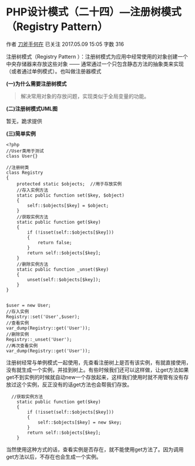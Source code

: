 # PHP设计模式（二十四）—注册树模式（Registry Pattern）

作者  [刀斧手何在][0] 已关注 2017.05.09 15:05  字数 316  

注册树模式（Registry Pattern ）：注册树模式为应用中经常使用的对象创建一个中央存储器来存放这些对象 —— 通常通过一个只包含静态方法的抽象类来实现（或者通过单例模式）。也叫做注册器模式

**(一)为什么需要注册树模式**

> 解决常用对象的存放问题，实现类似于全局变量的功能。

**(二)注册树模式UML图**

暂无，跪求提供

**(三)简单实例**

    <?php
    //User类用于测试
    class User{}
    
    //注册树类
    class Registry
    {
        protected static $objects;  //用于存放实例
        //存入实例方法
        static public function set($key, $object)
        {
            self::$objects[$key] = $object;
        }
        //获取实例方法
        static public function get($key)
        {
            if (!isset(self::$objects[$key]))
            {
                return false;
            }
            return self::$objects[$key];
        }
        //删除实例方法
        static public function _unset($key)
        {
            unset(self::$objects[$key]);
        }
    }
    
    
    $user = new User;
    //存入实例
    Registry::set('User',$user);
    //查看实例
    var_dump(Registry::get('User'));
    //删除实例
    Registry::_unset('User');
    //再次查看实例
    var_dump(Registry::get('User'));

注册树经常与单例模式一起使用，先查看注册树上是否有该实例，有就直接使用，没有就生成一个实例，并挂到树上。有些时候我们还可以这样做，让get方法如果get不到实例的时候就自动new一个存放起来，这样我们使用时就不用管有没有存放过这个实例，反正没有的话get方法也会帮我们存放。

      //获取实例方法
        static public function get($key)
        {
            if (!isset(self::$objects[$key]))
            {
                self::$objects[$key] = new $key;
            }
            return self::$objects[$key];
        }

当然使用这种方式的话，查看实例是否存在，就不能使用get方法了。因为调用get方法以后，不存在也会生成一个实例。

[0]: http://www.jianshu.com/u/29417b7766fe